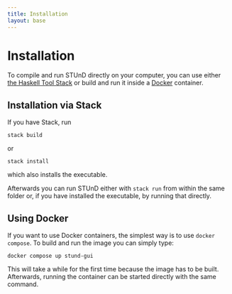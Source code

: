 ```yaml
---
title: Installation
layout: base
---
```


# Installation

To compile and run STUnD directly on your computer, you can use either [the Haskell Tool Stack](https://docs.haskellstack.org/en/stable/) or build and run it inside a [Docker](https://www.docker.com/) container.

## Installation via Stack
If you have Stack, run  

```
stack build
```

or

```
stack install
```

which also installs the executable.

Afterwards you can run STUnD either with `stack run` from within the same folder or, if you have installed the executable, by running that directly.

## Using Docker
If you want to use Docker containers, the simplest way is to use `docker compose`. To build and run the image you can simply type:

```
docker compose up stund-gui
```

This will take a while for the first time because the image has to be built. Afterwards, running the container can be started directly with the same command.